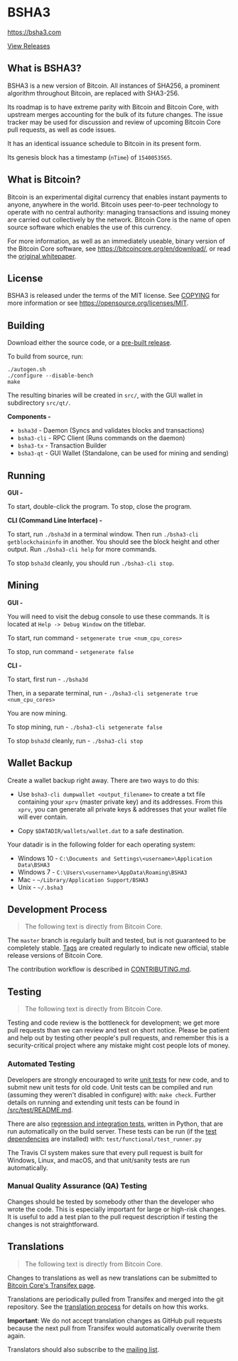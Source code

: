 BSHA3
=====================================

https://bsha3.com

[View Releases](https://github.com/bsha3/bsha3/releases)

What is BSHA3?
---------------

BSHA3 is a new version of Bitcoin. All instances of SHA256, a prominent algorithm throughout Bitcoin, are replaced with SHA3-256.

Its roadmap is to have extreme parity with Bitcoin and Bitcoin Core, with upstream merges accounting for the bulk of its future changes. The issue tracker may be used for discussion and review of upcoming Bitcoin Core pull requests, as well as code issues.

It has an identical issuance schedule to Bitcoin in its present form.

Its genesis block has a timestamp (`nTime`) of `1540053565`.

What is Bitcoin?
----------------

Bitcoin is an experimental digital currency that enables instant payments to
anyone, anywhere in the world. Bitcoin uses peer-to-peer technology to operate
with no central authority: managing transactions and issuing money are carried
out collectively by the network. Bitcoin Core is the name of open source
software which enables the use of this currency.

For more information, as well as an immediately useable, binary version of
the Bitcoin Core software, see https://bitcoincore.org/en/download/, or read the
[original whitepaper](https://bitcoincore.org/bitcoin.pdf).

License
-------

BSHA3 is released under the terms of the MIT license. See [COPYING](COPYING) for more
information or see https://opensource.org/licenses/MIT.

Building
--------

Download either the source code, or a [pre-built release](https://github.com/bsha3/releases). 

To build from source, run:

```
./autogen.sh
./configure --disable-bench
make
```

The resulting binaries will be created in `src/`, with the GUI wallet in subdirectory `src/qt/`.

**Components -**

- `bsha3d` - Daemon (Syncs and validates blocks and transactions)
- `bsha3-cli` - RPC Client (Runs commands on the daemon) 
- `bsha3-tx` - Transaction Builder
- `bsha3-qt` - GUI Wallet (Standalone, can be used for mining and sending)

Running
-------

**GUI -**

To start, double-click the program. To stop, close the program.

**CLI (Command Line Interface) -**

To start, run `./bsha3d` in a terminal window. Then run `./bsha3-cli getblockchaininfo` in another. You should see the block height and other output. Run `./bsha3-cli help` for more commands.

To stop `bsha3d` cleanly, you should run `./bsha3-cli stop`.

Mining
------

**GUI -**

You will need to visit the debug console to use these commands. It is located at `Help -> Debug Window` on the titlebar.

To start, run command - `setgenerate true <num_cpu_cores>`

To stop, run command - `setgenerate false`

**CLI -**

To start, first run - `./bsha3d`

Then, in a separate terminal, run - `./bsha3-cli setgenerate true <num_cpu_cores>`

You are now mining.

To stop mining, run - `./bsha3-cli setgenerate false`

To stop `bsha3d` cleanly, run - `./bsha3-cli stop`

Wallet Backup
-------------

Create a wallet backup right away. There are two ways to do this:

- Use `bsha3-cli dumpwallet <output_filename>` to create a txt file containing your `xprv` (master private key) and its addresses. From this `xprv`, you can generate all private keys & addresses that your wallet file will ever contain.

- Copy `$DATADIR/wallets/wallet.dat` to a safe destination.

Your datadir is in the following folder for each operating system:

- Windows 10 - `C:\Documents and Settings\<username>\Application Data\BSHA3`
- Windows 7 - `C:\Users\<username>\AppData\Roaming\BSHA3`
- Mac - `~/Library/Application Support/BSHA3`
- Unix - `~/.bsha3`

Development Process
-------------------

> The following text is directly from Bitcoin Core.

The `master` branch is regularly built and tested, but is not guaranteed to be
completely stable. [Tags](https://github.com/bitcoin/bitcoin/tags) are created
regularly to indicate new official, stable release versions of Bitcoin Core.

The contribution workflow is described in [CONTRIBUTING.md](CONTRIBUTING.md).

Testing
-------

> The following text is directly from Bitcoin Core.

Testing and code review is the bottleneck for development; we get more pull
requests than we can review and test on short notice. Please be patient and help out by testing
other people's pull requests, and remember this is a security-critical project where any mistake might cost people
lots of money.

### Automated Testing

Developers are strongly encouraged to write [unit tests](src/test/README.md) for new code, and to
submit new unit tests for old code. Unit tests can be compiled and run
(assuming they weren't disabled in configure) with: `make check`. Further details on running
and extending unit tests can be found in [/src/test/README.md](/src/test/README.md).

There are also [regression and integration tests](/test), written
in Python, that are run automatically on the build server.
These tests can be run (if the [test dependencies](/test) are installed) with: `test/functional/test_runner.py`

The Travis CI system makes sure that every pull request is built for Windows, Linux, and macOS, and that unit/sanity tests are run automatically.

### Manual Quality Assurance (QA) Testing

Changes should be tested by somebody other than the developer who wrote the
code. This is especially important for large or high-risk changes. It is useful
to add a test plan to the pull request description if testing the changes is
not straightforward.

Translations
------------

> The following text is directly from Bitcoin Core.

Changes to translations as well as new translations can be submitted to
[Bitcoin Core's Transifex page](https://www.transifex.com/projects/p/bitcoin/).

Translations are periodically pulled from Transifex and merged into the git repository. See the
[translation process](doc/translation_process.md) for details on how this works.

**Important**: We do not accept translation changes as GitHub pull requests because the next
pull from Transifex would automatically overwrite them again.

Translators should also subscribe to the [mailing list](https://groups.google.com/forum/#!forum/bitcoin-translators).
